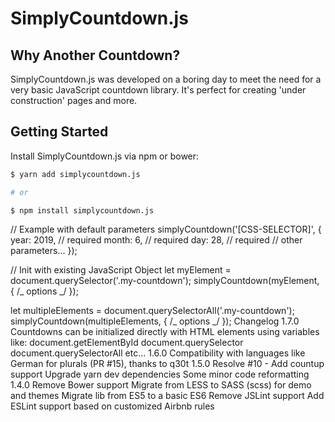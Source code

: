 # SimplyCountdown.js

## Why Another Countdown?

SimplyCountdown.js was developed on a boring day to meet the need for a very basic JavaScript countdown library. It's perfect for creating 'under construction' pages and more.

## Getting Started

Install SimplyCountdown.js via npm or bower:

```bash
$ yarn add simplycountdown.js

# or

$ npm install simplycountdown.js
```

// Example with default parameters
simplyCountdown('[CSS-SELECTOR]', {
year: 2019, // required
month: 6, // required
day: 28, // required
// other parameters...
});

// Init with existing JavaScript Object
let myElement = document.querySelector('.my-countdown');
simplyCountdown(myElement, { /_ options _/ });

let multipleElements = document.querySelectorAll('.my-countdown');
simplyCountdown(multipleElements, { /_ options _/ });
Changelog
1.7.0
Countdowns can be initialized directly with HTML elements using variables like:
document.getElementById
document.querySelector
document.querySelectorAll
etc...
1.6.0
Compatibility with languages like German for plurals (PR #15), thanks to q30t
1.5.0
Resolve #10 - Add countup support
Upgrade yarn dev dependencies
Some minor code reformatting
1.4.0
Remove Bower support
Migrate from LESS to SASS (scss) for demo and themes
Migrate lib from ES5 to a basic ES6
Remove JSLint support
Add ESLint support based on customized Airbnb rules
